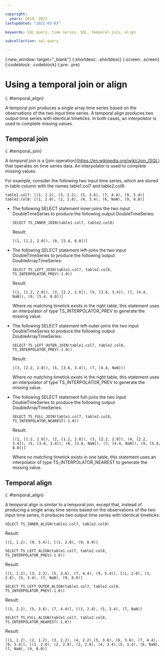 ```yaml
---

copyright:
  years: 2019, 2021
lastupdated: "2021-03-03"

keywords: SQL query, time series, SQL, temporal join, align

subcollection: sql-query

---
```


{:new_window: target="_blank"}
{:shortdesc: .shortdesc}
{:screen: .screen}
{:codeblock: .codeblock}
{:pre: .pre}

# Using a temporal join or align
{: #temporal_align}

A temporal join produces a single array time series based on the observations of the two input time series. 
A temporal align produces two output time series with identical timeticks. In both cases, an interpolator is used to complete missing values.

## Temporal join
{: #temporal_join}

A *temporal join* is a [join operation](https://en.wikipedia.org/wiki/Join_(SQL) that operates on time series data. An interpolator is used to complete missing values.

For example, consider the following two input time series, which are stored in table column with the names table1.col7 and table2.col8:  

`table1.col7: [(1, 1.2), (3, 2.2), (5, 3.6), (7, 4.4), (9, 5.4)]`
`table2.col8: [(1, 2.0), (2, 2.8), (4, 3.4), (6, NaN), (9, 8.0)]`  

- The following SELECT statement inner-joins the two input DoubleTimeSeries to produce the following output DoubleTimeSeries:  

  ```
  SELECT TS_INNER_JOIN(table1.col7, table2.col8)
  ```

  Result:  

  `[(1, [1.2, 2.0]), (9, [5.4, 8.0])]`  

- The following SELECT statement left-joins the two input DoubleTimeSeries to produce the following output DoubleArrayTimeSeries:  

  ```
  SELECT TS_LEFT_JOIN(table1.col7, table2.col8, TS_INTERPOLATOR_PREV(-1.0))
  ```

  Result:  

  `[(1, [1.2, 2.0]), (3, [2.2, 2.8]), (5, [3.6, 3.4]), (7, [4.4, NaN]), (9, [5.4, 8.0])]`  

  Where no matching timetick exists in the right table, this statement uses an interpolator of type TS_INTERPOLATOR_PREV to generate the missing value.

- The following SELECT statement left-outer-joins the two input DoubleTimeSeries to produce the following output DoubleArrayTimeSeries:  
  ```
  SELECT TS_LEFT_OUTER_JOIN(table1.col7, table2.col8, TS_INTERPOLATOR_PREV(-1.0))
  ```

  Result:  

  `[(3, [2.2, 2.8]), (5, [3.6, 3.4]), (7, [4.4, NaN])]`  

  Where no matching timetick exists in the right table, this statement uses an interpolator of type TS_INTERPOLATOR_PREV to generate the missing value.  

- The following SELECT statement full-joins the two input DoubleTimeSeries to produce the following output DoubleArrayTimeSeries:  

  ```
  SELECT TS_FULL_JOIN(table1.col7, table2.col8, TS_INTERPOLATOR_NEAREST(-1.0))
  ```

  Result:  

  `[(1, [1.2, 2.0]), (2, [1.2, 2.8]), (3, [2.2, 2.8]), (4, [2.2, 3.4]), (5, [3.6, 3.4]), (6, [3.6, NaN]), (7, [4.4, NaN]), (9, [5.4, 8.0])]`  

  Where no matching timetick exists in one table, this statement uses an interpolator of type TS_INTERPOLATOR_NEAREST to generate the missing value.


## Temporal align
{: #temporal_align}

A temporal align is similar to a temporal join, except that, instead of producing a single array time series based on the observations of the two input time series, it produces two output time series with identical timeticks:  

```
SELECT TS_INNER_ALIGN(table1.col7, table2.col8)
```

Result:  

`[(1, 1.2), (9, 5.4)], [(1, 2.0), (9, 8.0)]`

```
SELECT TS_LEFT_ALIGN(table1.col7, table2.col8, TS_INTERPOLATOR_PREV(-1.0))
```

Result:

`[(1, 1.2), (3, 2.2), (5, 3.6), (7, 4.4), (9, 5.4)], [(1, 2.0), (3, 2.8), (5, 3.4), (7, NaN), (9, 8.0)]` 

```
SELECT TS_LEFT_OUTER_ALIGN(table1.col7, table2.col8, TS_INTERPOLATOR_PREV(-1.0))
```

Result:

`[(3, 2.2), (5, 3.6), (7, 4.4)], [(3, 2.8), (5, 3.4), (7, NaN)]`

```
SELECT TS_FULL_ALIGN(table1.col7, table2.col8, TS_INTERPOLATOR_NEAREST(-1.0))
```

Result:

`[(1, 1.2), (2, 1.2), (3, 2.2), (4, 2.2),(5, 3.6), (6, 3.6), (7, 4.4), (9, 5.4)], [(1, 2.0), (2, 2.8), (3, 2.8), (4, 3.4),(5, 3.4), (6, NaN), (7, NaN), (9, 8.0)]`


